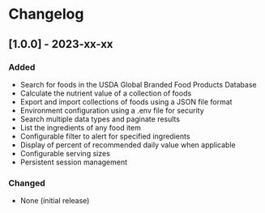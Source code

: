 # Changelog

## [1.0.0] - 2023-xx-xx

### Added
- Search for foods in the USDA Global Branded Food Products Database
- Calculate the nutrient value of a collection of foods
- Export and import collections of foods using a JSON file format
- Environment configuration using a .env file for security
- Search multiple data types and paginate results
- List the ingredients of any food item
- Configurable filter to alert for specified ingredients
- Display of percent of recommended daily value when applicable
- Configurable serving sizes
- Persistent session management

### Changed

- None (initial release)
